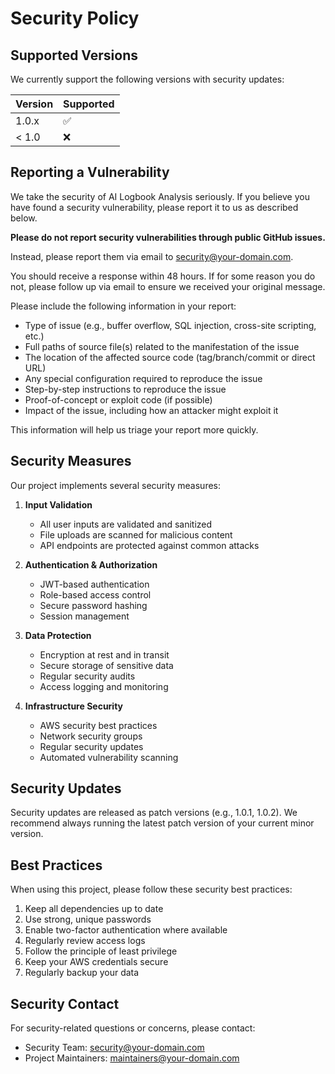 # Security Policy

## Supported Versions

We currently support the following versions with security updates:

| Version | Supported          |
| ------- | ------------------ |
| 1.0.x   | :white_check_mark: |
| < 1.0   | :x:                |

## Reporting a Vulnerability

We take the security of AI Logbook Analysis seriously. If you believe you have found a security vulnerability, please report it to us as described below.

**Please do not report security vulnerabilities through public GitHub issues.**

Instead, please report them via email to security@your-domain.com.

You should receive a response within 48 hours. If for some reason you do not, please follow up via email to ensure we received your original message.

Please include the following information in your report:

- Type of issue (e.g., buffer overflow, SQL injection, cross-site scripting, etc.)
- Full paths of source file(s) related to the manifestation of the issue
- The location of the affected source code (tag/branch/commit or direct URL)
- Any special configuration required to reproduce the issue
- Step-by-step instructions to reproduce the issue
- Proof-of-concept or exploit code (if possible)
- Impact of the issue, including how an attacker might exploit it

This information will help us triage your report more quickly.

## Security Measures

Our project implements several security measures:

1. **Input Validation**
   - All user inputs are validated and sanitized
   - File uploads are scanned for malicious content
   - API endpoints are protected against common attacks

2. **Authentication & Authorization**
   - JWT-based authentication
   - Role-based access control
   - Secure password hashing
   - Session management

3. **Data Protection**
   - Encryption at rest and in transit
   - Secure storage of sensitive data
   - Regular security audits
   - Access logging and monitoring

4. **Infrastructure Security**
   - AWS security best practices
   - Network security groups
   - Regular security updates
   - Automated vulnerability scanning

## Security Updates

Security updates are released as patch versions (e.g., 1.0.1, 1.0.2). We recommend always running the latest patch version of your current minor version.

## Best Practices

When using this project, please follow these security best practices:

1. Keep all dependencies up to date
2. Use strong, unique passwords
3. Enable two-factor authentication where available
4. Regularly review access logs
5. Follow the principle of least privilege
6. Keep your AWS credentials secure
7. Regularly backup your data

## Security Contact

For security-related questions or concerns, please contact:

- Security Team: security@your-domain.com
- Project Maintainers: maintainers@your-domain.com 